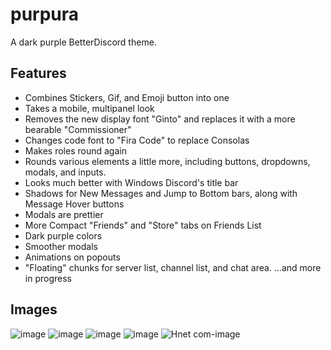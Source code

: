 # purpura
A dark purple BetterDiscord theme.

## Features
- Combines Stickers, Gif, and Emoji button into one
- Takes a mobile, multipanel look
- Removes the new display font "Ginto" and replaces it with a more bearable "Commissioner"
- Changes code font to "Fira Code" to replace Consolas
- Makes roles round again
- Rounds various elements a little more, including buttons, dropdowns, modals, and inputs.
- Looks much better with Windows Discord's title bar
- Shadows for New Messages and Jump to Bottom bars, along with Message Hover buttons
- Modals are prettier 
- More Compact "Friends" and "Store" tabs on Friends List
- Dark purple colors
- Smoother modals
- Animations on popouts
- "Floating" chunks for server list, channel list, and chat area.
...and more in progress

## Images
![image](https://user-images.githubusercontent.com/76005739/136807077-5760f0a5-e406-4fb9-8de4-a9bcb996ef1e.png)
![image](https://user-images.githubusercontent.com/76005739/136807176-ab67d54b-3b66-414a-b322-11135e3a7003.png)
![image](https://user-images.githubusercontent.com/76005739/136807265-8c526772-27c6-4863-83f3-17ec36b6f7df.png)
![image](https://user-images.githubusercontent.com/76005739/136807349-d181d0de-7313-4b11-a1ae-99cf1fbd073f.png)
![Hnet com-image](https://user-images.githubusercontent.com/76005739/136808442-39fb0b7a-91be-4b1a-bec0-f0dbbd4f414e.gif)
